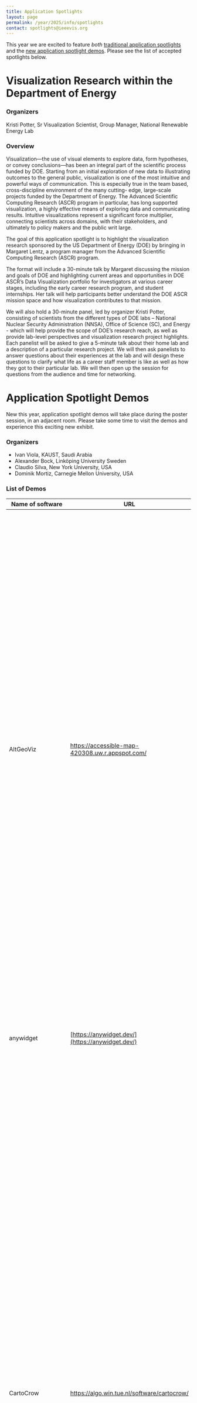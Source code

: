 ```yaml
---
title: Application Spotlights
layout: page
permalink: /year/2025/info/spotlights
contact: spotlights@ieeevis.org
---
```


This year we are excited to feature *both* [traditional application spotlights](#spot1) and the [new application spotlight demos](). Please see the list of accepted spotlights below.

# <a name="spot1"></a>Visualization Research within the Department of Energy

### Organizers
Kristi Potter, Sr Visualization Scientist, Group Manager, National Renewable Energy Lab

### Overview
Visualization—the use of visual elements to explore data, form hypotheses, or convey conclusions—has been an integral part of the scientific process funded by DOE. Starting from an initial exploration of new data to illustrating outcomes to the general public, visualization is one of the most intuitive and powerful ways of communication. This is especially true in the team based, cross-discipline environment of the many cutting- edge, large-scale projects funded by the Department of Energy. The Advanced Scientific Computing Research (ASCR) program in particular, has long supported visualization, a highly effective means of exploring data and communicating results. Intuitive visualizations represent a significant force multiplier, connecting scientists across domains, with their stakeholders, and ultimately to policy makers and the public writ large. 

The goal of this application spotlight is to highlight the visualization research sponsored by the US Department of Energy (DOE) by bringing in Margaret Lentz, a program manager from the Advanced Scientific Computing Research (ASCR) program. 

The format will include a 30-minute talk by Margaret discussing the mission and goals of DOE and highlighting current areas and opportunities in DOE ASCR’s Data Visualization portfolio for investigators at various career stages, including the early career research program, and student internships. Her talk will help participants better understand the DOE ASCR mission space and how visualization contributes to that mission. 

We will also hold a 30-minute panel, led by organizer Kristi Potter, consisting of scientists from the different types of DOE labs – National Nuclear Security Administration (NNSA), Office of Science (SC), and Energy - which will help provide the scope of DOE’s research reach, as well as provide lab-level perspectives and visualization research project highlights. Each panelist will be asked to give a 5-minute talk about their home lab and a description of a particular research project. We will then ask panelists to answer questions about their experiences at the lab and will design these questions to clarify what life as a career staff member is like as well as how they got to their particular lab. We will then open up the session for questions from the audience and time for networking. 

# <a name="spot2"></a>Application Spotlight Demos
New this year, application spotlight demos will take place during the poster session, in an adjacent room. Please take some time to visit the demos and experience this exciting new exhibit.

### Organizers
- Ivan Viola, KAUST, Saudi Arabia
- Alexander Bock, Linköping University Sweden
- Claudio Silva, New York University, USA
- Dominik Mortiz, Carnegie Mellon University, USA


### List of Demos
| Name of software | URL | Authors | Contact | Description | Papers |
| -----------------| --- | ------- | ------- | ----------- | ------ |
| AltGeoViz | https://accessible-map-420308.uw.r.appspot.com/ | Chu Li, Rock Yuren Pang, Ather Sharif, Arnavi Chheda-Kothary, Jeffrey Heer, Jon E. Froehlich | Geovisualizations are powerful tools for exploratory spatial analysis, enabling sighted users to discern patterns, trends, and relationships within geographic data. However, these visual tools have remained largely inaccessible to screen-reader users. We introduce AltGeoViz, a new interactive geovisualization approach that dynamically generates alt-text descriptions based on the user's current map view, providing voiceover summaries of spatial patterns and descriptive statistics. In a remote user study with five screen-reader users, we found that participants were able to interact with spatial data in previously infeasible ways, demonstrated a clear understanding of data summaries and their location context, and could synthesize spatial understandings of their explorations. Moreover, we identified key areas for improvement, such as the addition of spatial navigation controls and comparative analysis features. | - AltGeoViz: Facilitating Accessible Geovisualization |
| anywidget | [https://anywidget.dev/](https://anywidget.dev/) | Trevor Manz, Nezar Abdennur, and Nils Gehlenborg | Trevor Manz | anywidget is a Python library that simplifies creating and publishing custom Jupyter Widgets. The tool greatly simplifies the integration of interactive web-based visualizations into the Jupyter ecosystem. | - anywidget: reusable widgets for interactive analysis and visualization in computational notebooks<br><br> - Any notebook served: authoring and sharing reusable interactive widgets |
| CartoCrow | https://algo.win.tue.nl/software/cartocrow/ | GeometryLab, Department of Mathematics and Computer Science, TU Eindhoven | Willem Sonke | CartoCrow is a framework that simplifies the implementation of algorithms in cartographic visualization. It allows researchers to experiment with these algorithms and use them to generate maps. The framework behind CartoCrow can be used to run other cartography algorithms online. CartoCrow consists of a C++ library which also provides a command-line frontend, and a web interface which allows end users to generate maps in a user-friendly way. | - Bettina Speckmann and Kevin Verbeek. "Necklace maps." IEEE Transactions on Visualization and Computer Graphics 16.6 (2010): 881-889.<br><br> - Steven van den Broek, Wouter Meulemans, Andreas Reimer, Bettina Speckmann. "Scalable Harmonious Simplification of Isolines." 16th International Conference on Spatial Information Theory (COSIT 2024).<br><br> - Steven van den Broek, Wouter Meulemans, and Bettina Speckmann. "SimpleSets: Capturing Categorical Point Patterns with Simple Shapes." To appear in IEEE Transactions on Visualization and Computer Graphics.<br><br> - Maheswari Visvalingam and James D. Whyatt. "Line generalization by repeated elimination of points." Landmarks in Mapping. Routledge, 2017. 144-155.<br><br> - Barry J. Kronenfeld, et al. "Simplification of polylines by segment collapse: Minimizing areal displacement while preserving area." International Journal of Cartography 6.1 (2020): 22-46.<br><br> - Kevin Buchin, Bettina Speckmann, and Kevin Verbeek. "Flow map layout via spiral trees." IEEE Transactions on Visualization and Computer Graphics 17.12 (2011): 2536-2544.<br><br> - Cano, R.G., Buchin, K., Castermans, T., Pieterse, A., Sonke, W. and Speckmann, B. "Mosaic Drawings and Cartograms." Computer Graphics Forum (2015), 34: 361-370. |
| Cosmograph | [https://cosmograph.app/](https://cosmograph.app/) | Nikita Rokotyan, Olya Stukova, Dasha Kolmakova, Denis Ovsyannikov | Nikita Rokotyan | The fastest web-based tool for large scale network graph and machine learning embeddings visualization |
| DataGarden | https://datagarden-git.github.io/datagarden/ | Anna Offenwanger, Theophanis Tsandilas, Fanny Chevalier | Anna Offenwanger | DataGarden is a web application demonstrating a novel visual-first templating workflow where visualization authors sketch a representative visualization and structure it into an expressive template for an envisioned or partial dataset, capturing implicit style as well as explicit data mappings. This workflow is described more fully in the accompanying publication which will be presented in the paper track Visual Design: Sketching and Labeling, on Thursday, October 17 from 10:15-11:30AM EDT. | DataGarden: Formalizing Personal Sketches into Structured Visualization Templates |
| DeLVE | [https://deeptime.cs.ubc.ca/](https://deeptime.cs.ubc.ca/) | Mara Solen, Nigar Sultana, Laura Lukes, Tamara Munzner | Mara Solen | DeLVE is an interactive visualization system designed for use as a museum exhibit. It visualizes data from past events on different scales with the intention of helping museum visitors improve their proportional reasoning skills. | DeLVE into Earth’s Past: A Visualization-Based Exhibit Deployed Across Multiple Museum Contexts |
| DiffFit | https://github.com/nanovis/DiffFit | Deng Luo, Zainab Alsuwaykit, Dawar Khan, Ondřej Strnad, Tobias Isenberg| Deng Luo | DiffFit fits individual molecule structures into a Cryo-EM Map on GPU rapidly. It can be used to fit a single structure, composite multiple structures, and identify unknown densities from a large molecule library. | DiffFit: Visually-Guided Differentiable Fitting of Molecule Structures to a Cryo-EM Map |
| exadigitUE5 | https://code.ornl.gov/exadigit/exadigitue5 | Matthias Maiterth, Dane de Wet, Jesse Hines, Scott Greenwood, Sedrick Bouknight | Matthias Maiterth | Interactive demo for the short paper: ‘Visualizing an Exascale Data Center Digital Twin: Considerations, Challenges and Opportunities’. The demo complements the presentation, with user-interaction with the digital twin, showing the features of interactive construction, telemetry ingestion, and triggering simulations. The demo will showcase the current state of the development and give context to the discussed considerations, challenges and opportunities of the paper, by allowing users to try the state of the prototype. | - Data center digital twins<br> - A digital twin framework for liquid-cooled supercomputers as demonstrated at exascale.<br> - Towards the development of an exascale network digital twin.<br> - Thermo-fluid modeling framework for supercomputer digital twins: Part 1, demonstration at exascale.<br> - Thermo-fluid modeling framework for supercomputer digital twins: Part 2, automated cooling models.<br> - Visualizing an exascale data center digital twin: Considerations, challenges and opportunities.<br> - Comprehensive digital twins of leadership computing facilities to gain full insight on energy-efficiency optimization.<br> - Dynamic modeling of power conversion stages for an exascale supercomputer. |
| MesoCraft | mesocraft.kaust.edu.sa | Ondrej Strnad, Ciril Bohak, Alexandre Kouyoumdjian, Ivan Viola | Ivan Viola | Mesocraft visualization software is meant for authoring large mesoscale molecular assemblies, such as viruses and bacteria. The models are created using intuitive data-flow interface where the procedural rules are expressed. The models can be in the future shared in the academic community, their buildup can be completed collaboratively, and they can be integrated with real specimen in cryoelectron tomography data or used for further molecular dynamics analysis. | - Modeling in the Time of COVID-19: Statistical and Rule-based Mesoscale Models |
| moranplot (JS library) / MoranPlot Dashboard | https://github.com/episphere/moranplot | Lee Mason, Blanaid Hicks, Jonas Almeida | Lee Mason | In the corresponding short paper, we introduced three new visualization designs for the Local Moran’s I spatial statistic. Alongside this we created a JS library for the plots and an interactive dashboard that demonstrates them. I’d like to demo the latter. | - Demystifying Spatial Dependence: Interactive Visualizations for Interpreting Local Spatial Autocorrelation |
| Mosaic, An Architecture for Scalable & Interoperable Data Views | https://idl.uw.edu/mosaic/ | Jeff Heer, Dominik Moritz | Dominik Moritz | Mosaic is an architecture for greater scalability, extensibility, and interoperability of interactive data views. Mosaic decouples data processing from specification logic: clients publish their data needs as declarative queries that are then managed and automatically optimized by a coordinator that proxies access to a scalable data store. In this demo, we demonstrate Mosaic’s expressiveness, extensibility, and interoperability through examples that compose diverse visualization, interaction, and optimization techniques.<br><br>Mosaic has the potential as an open platform that bridges visualization languages, scalable visualization, and interactive data systems more broadly and we are excited to discuss how you can build your next research project on or into Mosaic. | Mosaic: An Architecture for Scalable & Interoperable Data Views |
| OpenSpace | https://openspaceproject.com | Alex Bock, et al. | Alex Bock | OpenSpace is a live and interactive software capable of visualizing our discoveries known universe in both planetariums or flat-screen displays alike. OpenSpace provides the ability to show high-resolution planetary surfaces of planets in our solar system, like Earth, the Moon, and Mars. It can also show the movements and activities of our fleet of scientific missions, such as New Horizons, Rosetta, JUICE, or Euclid. Additionally, the software is used by researchers to visualize their discoveries, thus short-circuiting the distance between astronomers and the public. | - ExoplanetExplorer: Contextual Visualization of Exoplanet Systems<br>- Moliverse: Contextually Embedding the Microcosm into the Universe<br>- OpenSpace Sonification: Complementing Visualization of the Solar System with Sound<br>- Interactive Visualization of Atmospheric Effects for Celestial Bodies<br>- OpenSpace: A System for Astrographics<br>- OpenSpace: Bringing NASA Missions to the Public<br>- OpenSpace: Changing the Narrative of Public Dissemination in Astronomical Visualization from What to How<br>- Globe Browsing: Contextualized Spatio-Temporal Planetary Surface Visualization<br>- Dynamic Scene Graph: Enabling Scaling, Positioning, and Navigation in the Universe |
| ProvenanceWidgets | https://provenancewidgets.github.io/ | Arpit Narechania, Kaustubh Odak, Mennatallah El-Assady, Alex Endert | Kaustubh Odak | ProvenanceWidgets is a Javascript library of UI control elements that track and dynamically overlay a user's analytic provenance in situ and out of the box. These enhanced widgets track how often (frequently) and how recently a user has interacted with them and display this information in a visual overlay. The in-situ overlays not only save screen space but also minimize the amount of time and effort needed to access the same information from elsewhere in the UI. | ProvenanceWidgets: A Library of UI Control Elements to Track and Dynamically Overlay Analytic Provenance |
| Reactive Visualization Widgets | https://observablehq.com/@john-guerra/reactive-widgets | John Alexis Guerra | John Alexis Guerra | Learn how to better publish and distribute your visualization technique contributions using reactive widgets. A design pattern that facilitates reusability of our components leveraging modern web standards and that is framework agnostic. | - Towards Reusable and Reactive Widgets for Information Visualization Research and Dissemination |
| ServiceView | N/A | Aidan Slingsby, Jonathan Hyde | Aidan Slingsby | For helping assess the results of Monte-Carlo simulations of train delays by train and by location. The technique is generalisable to situations where distributions within tabular data need to be considered or other types of level-of-detail data | Our short paper at this conference |
| Viscussion | https://viscussion.de | Tobias Kauer | Tobias Kauer | A tool for visualization annotation | Discursive Patinas: Anchoring Discussions in Data Visualizations |

